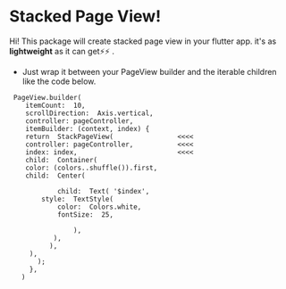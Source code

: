 # Stacked Page View!

Hi! This package will create stacked page view in your flutter app.
it's as **lightweight** as it can get⚡⚡ .

- Just wrap it between your PageView builder and the iterable children like the code below.

```
 PageView.builder(
    itemCount:  10,
    scrollDirection:  Axis.vertical,
    controller: pageController,
    itemBuilder: (context, index) {
    return  StackPageView(                <<<<
    controller: pageController,           <<<<
    index: index,                         <<<<
    child:  Container(                    
    color: (colors..shuffle()).first,
    child:  Center(

		    child:  Text( '$index',
	    style:  TextStyle(
		    color:  Colors.white,
		    fontSize:  25,

            	),
           ),
          ),
	 ),
       );
     },
   )
```
